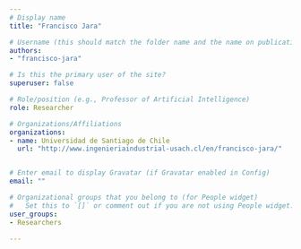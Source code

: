 ```yaml
---
# Display name
title: "Francisco Jara"

# Username (this should match the folder name and the name on publications)
authors:
- "francisco-jara"

# Is this the primary user of the site?
superuser: false

# Role/position (e.g., Professor of Artificial Intelligence)
role: Researcher

# Organizations/Affiliations
organizations:
- name: Universidad de Santiago de Chile
  url: "http://www.ingenieriaindustrial-usach.cl/en/francisco-jara/"


# Enter email to display Gravatar (if Gravatar enabled in Config)
email: ""

# Organizational groups that you belong to (for People widget)
#   Set this to `[]` or comment out if you are not using People widget.
user_groups:
- Researchers

---
```

